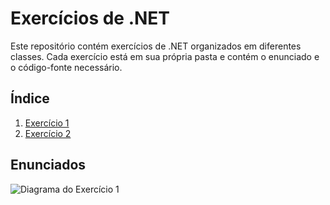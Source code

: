 # Exercícios de .NET

Este repositório contém exercícios de .NET organizados em diferentes classes. Cada exercício está em sua própria pasta e contém o enunciado e o código-fonte necessário.

## Índice

1. [Exercício 1](.ConsoleApp1/ExercicioAula1.cs)
2. [Exercício 2](./Exercicio2)

## Enunciados
![Diagrama do Exercício 1](images/exe1.png)
